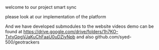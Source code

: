 welcome to our project smart sync

please look at our implementation of the platform  



And we have developed submodules to the website 
videos demo can be found at
https://drive.google.com/drive/folders/1h7KO-TxtyGpgVJaKuChFaaU0uDZiyNpb
and also
github.com/syed-500/geotrackers

